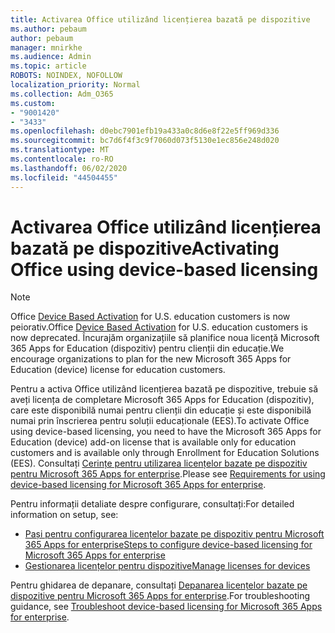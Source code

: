 ```yaml
---
title: Activarea Office utilizând licențierea bazată pe dispozitive
ms.author: pebaum
author: pebaum
manager: mnirkhe
ms.audience: Admin
ms.topic: article
ROBOTS: NOINDEX, NOFOLLOW
localization_priority: Normal
ms.collection: Adm_O365
ms.custom:
- "9001420"
- "3433"
ms.openlocfilehash: d0ebc7901efb19a433a0c8d6e8f22e5ff969d336
ms.sourcegitcommit: bc7d6f4f3c9f7060d073f5130e1ec856e248d020
ms.translationtype: MT
ms.contentlocale: ro-RO
ms.lasthandoff: 06/02/2020
ms.locfileid: "44504455"
---
```

# <a name="activating-office-using-device-based-licensing"></a><span data-ttu-id="04686-102">Activarea Office utilizând licențierea bazată pe dispozitive</span><span class="sxs-lookup"><span data-stu-id="04686-102">Activating Office using device-based licensing</span></span>

> [!NOTE]
> <span data-ttu-id="04686-103">Office [Device Based Activation](https://aka.ms/officedba) for U.S. education customers is now peiorativ.</span><span class="sxs-lookup"><span data-stu-id="04686-103">Office [Device Based Activation](https://aka.ms/officedba) for U.S. education customers is now deprecated.</span></span> <span data-ttu-id="04686-104">Încurajăm organizațiile să planifice noua licență Microsoft 365 Apps for Education (dispozitiv) pentru clienții din educație.</span><span class="sxs-lookup"><span data-stu-id="04686-104">We encourage organizations to plan for the new Microsoft 365 Apps for Education (device) license for education customers.</span></span>

<span data-ttu-id="04686-105">Pentru a activa Office utilizând licențierea bazată pe dispozitive, trebuie să aveți licența de completare Microsoft 365 Apps for Education (dispozitiv), care este disponibilă numai pentru clienții din educație și este disponibilă numai prin înscrierea pentru soluții educaționale (EES).</span><span class="sxs-lookup"><span data-stu-id="04686-105">To activate Office using device-based licensing, you need to have the Microsoft 365 Apps for Education (device) add-on license that is available only for education customers and is available only through Enrollment for Education Solutions (EES).</span></span> <span data-ttu-id="04686-106">Consultați [Cerințe pentru utilizarea licențelor bazate pe dispozitiv pentru Microsoft 365 Apps for enterprise](https://docs.microsoft.com/deployoffice/device-based-licensing#requirements-for-using-device-based-licensing-for-microsoft-365-apps-for-enterprise).</span><span class="sxs-lookup"><span data-stu-id="04686-106">Please see [Requirements for using device-based licensing for Microsoft 365 Apps for enterprise](https://docs.microsoft.com/deployoffice/device-based-licensing#requirements-for-using-device-based-licensing-for-microsoft-365-apps-for-enterprise).</span></span>


<span data-ttu-id="04686-107">Pentru informații detaliate despre configurare, consultați:</span><span class="sxs-lookup"><span data-stu-id="04686-107">For detailed information on setup, see:</span></span>

- [<span data-ttu-id="04686-108">Pași pentru configurarea licențelor bazate pe dispozitiv pentru Microsoft 365 Apps for enterprise</span><span class="sxs-lookup"><span data-stu-id="04686-108">Steps to configure device-based licensing for Microsoft 365 Apps for enterprise</span></span>](https://docs.microsoft.com/deployoffice/device-based-licensing#steps-to-configure-device-based-licensing-for-microsoft-365-apps-for-enterprise)
- [<span data-ttu-id="04686-109">Gestionarea licențelor pentru dispozitive</span><span class="sxs-lookup"><span data-stu-id="04686-109">Manage licenses for devices</span></span>](https://docs.microsoft.com/microsoft-365/admin/misc/manage-licenses-for-devices)

<span data-ttu-id="04686-110">Pentru ghidarea de depanare, consultați [Depanarea licențelor bazate pe dispozitive pentru Microsoft 365 Apps for enterprise](https://docs.microsoft.com/deployoffice/device-based-licensing#troubleshoot-device-based-licensing-for-microsoft-365-apps-for-enterprise).</span><span class="sxs-lookup"><span data-stu-id="04686-110">For troubleshooting guidance, see [Troubleshoot device-based licensing for Microsoft 365 Apps for enterprise](https://docs.microsoft.com/deployoffice/device-based-licensing#troubleshoot-device-based-licensing-for-microsoft-365-apps-for-enterprise).</span></span>
